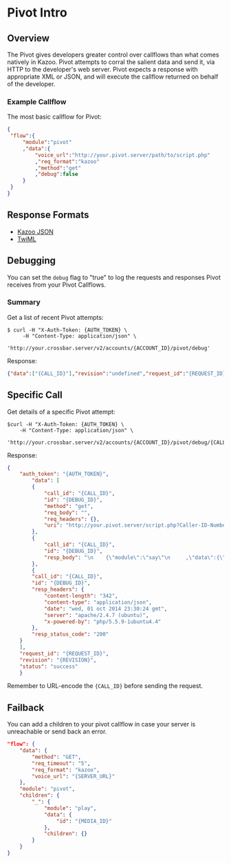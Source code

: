 # Pivot Intro

## Overview

The Pivot gives developers greater control over callflows than what comes natively in Kazoo. Pivot attempts to corral the salient data and send it, via HTTP to the developer's web server. Pivot expects a response with appropriate XML or JSON, and will execute the callflow returned on behalf of the developer.

### Example Callflow

The most basic callflow for Pivot:

```json
{
 "flow":{
     "module":"pivot"
     ,"data":{
         "voice_url":"http://your.pivot.server/path/to/script.php"
         ,"req_format":"kazoo"
         ,"method":"get"
         ,"debug":false
     }
 }
}
```

## Response Formats

* [Kazoo JSON](./kazoo/README.md)
* [TwiML](./twiml/README.md)

## Debugging

You can set the `debug` flag to "true" to log the requests and responses Pivot receives from your Pivot Callflows.

### Summary

Get a list of recent Pivot attempts:

```shell
$ curl -H "X-Auth-Token: {AUTH_TOKEN} \
     -H "Content-Type: application/json" \
     'http://your.crossbar.server/v2/accounts/{ACCOUNT_ID}/pivot/debug'
```

Response:

```json
{"data":["{CALL_ID}"],"revision":"undefined","request_id":"{REQUEST_ID}","status":"success","auth_token":"{AUTH_TOKEN}"}
```

## Specific Call

Get details of a specific Pivot attempt:

```shell
$curl -H "X-Auth-Token: {AUTH_TOKEN} \
    -H "Content-Type: application/json" \
    'http://your.crossbar.server/v2/accounts/{ACCOUNT_ID}/pivot/debug/{CALL_ID}'
```

Response:

```json
{
    "auth_token": "{AUTH_TOKEN}",
        "data": [
        {
            "call_id": "{CALL_ID}",
            "id": "{DEBUG_ID}",
            "method": "get",
            "req_body": "",
            "req_headers": {},
            "uri": "http://your.pivot.server/script.php?Caller-ID-Number=XXXXXXXXXX&Caller-ID-Name=JoeFromIT&Direction=inbound&ApiVersion=2013-05-01&ToRealm=your.pivot.server&To=3004&FromRealm=your.pivot.server&From=user_sov2kt&Account-ID={ACCOUNT_ID}&Call-ID={CALL_ID}"
        },
        {
            "call_id": "{CALL_ID}",
            "id": "{DEBUG_ID}",
            "resp_body": "\n    {\"module\":\"say\"\n     ,\"data\":{\"text\":\"Please leave your message after the beep\"}\n     ,\"children\":{\n         \"_\":{\n           \"module\":\"record_caller\"\n           ,\"data\":{\n               \"format\":\"mp3\"\n               ,\"url\":\"http://your.pivot.server/recordings\"\n               ,\"time_limit\":360\n           }\n         }\n        }\n    }\n"
        },
        {
        "call_id": "{CALL_ID}",
        "id": "{DEBUG_ID}",
        "resp_headers": {
            "content-length": "342",
            "content-type": "application/json",
            "date": "wed, 01 oct 2014 23:30:24 gmt",
            "server": "apache/2.4.7 (ubuntu)",
            "x-powered-by": "php/5.5.9-1ubuntu4.4"
        },
        "resp_status_code": "200"
    }
    ],
    "request_id": "{REQUEST_ID}",
    "revision": "{REVISION}",
    "status": "success"
    }
```

Remember to URL-encode the `{CALL_ID}` before sending the request.

## Failback

You can add a children to your pivot callflow in case your server is unreachable or send back an error.

```json
"flow": {
    "data": {
        "method": "GET",
        "req_timeout": "5",
        "req_format": "kazoo",
        "voice_url": "{SERVER_URL}"
    },
    "module": "pivot",
    "children": {
        "_": {
            "module": "play",
            "data": {
                "id": "{MEDIA_ID}"
            },
            "children": {}
        }
    }
}
```
